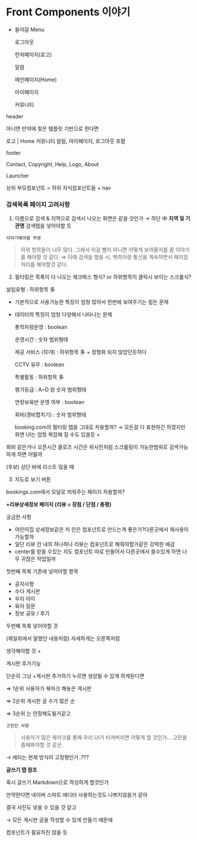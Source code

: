 <!-- 작성자 : 서지훈 & 김명석-->

# Front Components 이야기

- 들어갈 Menu

    로그아웃

    런처페이지(로고)

    알람

    메인페이지(Home)

    마이페이지

    커뮤니티

header

아니면 만약에 찾은 템플릿 기반으로 한다면

로고 | Home    커뮤니티     알람, 마이페이지, 로그아웃 포함



footer

Contact, Copyright, Help, Logo, About 



Launcher

상위 부모컴포넌트 = 하위 자식컴포넌트들 + nav



### 검색목록 페이지 고려사항

1. 이름으로 검색 & 지역으로 검색시 나오는 화면은 같을 것인가 → 하단 中 **지역 및 기관명** 검색탭을 넣어야할 듯 


`이야기해야할 부분`

> 하위 항목들이 너무 많다. 그래서 이걸 뺄지 아니면 어떻게 보여줄지를 좀 이야기를 해야할 것 같다.
⇒ 이때 검색을 했을 시, 백측이랑 통신을 계속하면서 페이징 처리를 해야할것 같다.

2. 필터링은 목록이 다 나오는 체크박스 형식? or 하위항목이 클릭시 보이는 스크롤식?

설립유형 : 하위항목 多

- 기본적으로 사용가능한 특징이 엄청 많아서 한번에 보여주기는 힘든 문제
- 데이터의 특징이 엄청 다양해서 나타나는 문제

    통학차량운영 : boolean

    운영시간 : 숫자 범위형태 

    제공 서비스 (10개) : 하위항목 多 + 정형화 되지 않았던듯하다

    CCTV 유무 : boolean

    특별활동 : 하위항목 多

    평가등급 : A~D 랑 숫자 범위형태

    연장보육반 운영 여부 : boolean

    회비(경비합치기) : 숫자 범위형태


    booking.com의 필터링 탭을 그대로 차용할까? → 모든걸 다 표현하긴 하겠지만 화면 UI는 엄청 복잡해 질 수도 있을듯 +

회비 같은거나 오픈시간 클로즈 시간은 위사진처럼 스크롤링이 가능한범위로 검색가능하게 하면 어떨까

(후보) 상단 바에 리스트 많을 때 

3.  지도로 보기 버튼

bookings.com에서 모달로 띄워주는 페이지 차용할까?

**+리뷰상세정보 페이지 (리뷰 = 장점 / 단점 / 총평)**

궁금한 사항

- 어린이집 상세정보같은 저 칸은 컴포넌트로 만드는게 좋은가?다른곳에서 재사용이 가능할까
- 일단 리뷰 칸 내의 하나하나 리뷰는 컴포넌트로 해줘야할거같은 강력한 예감
- center를 받을 수있는 지도 컴포넌트 따로 만들어서 다른곳에서 쓸수있게 하면 너무 귀찮은 작업일까

첫번째 목록 기존에 넣어야할 항목

- 공지사항
- 수다 게시판
- 우리 아이
- 육아 질문
- 정보 공유 / 후기

두번째 목록 넣어야할 것

(제일위에서 말했던 내용처럼) 자세하게는 오른쪽처럼


생각해야할 것 +

게시판 추가기능

단순히 그냥 +게시판 추가하기 누르면 생성될 수 있게 하게된다면

⇒ 1순위 사용자가 북마크 해놓은 게시판

⇒ 2순위 게시판 글 수가 많은 순

⇒ 3순위 는 안정해도될거같고

`고민인 사항`

> 사용자가 많은 북마크를 통해 우리 UI가 터져버리면 어떻게 할 것인가...
고민을 좀해봐야할 것 같군.

→ 에타는 현재 방식이 고정형인가..???


**글쓰기 탭 참조**

혹시 글쓰기 Markdown으로 작성하게 할것인가

만약한다면 네이버 스마트 에디터 사용하는것도 나쁘지않을거 같아

결국 사진도 넣을 수 있을 것 같고

→ 모든 게시판 글을 작성할 수 있게 만들기 때문에

컴포넌트가 필요하진 않을 듯